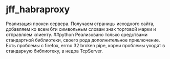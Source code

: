# jff_habraproxy
Реализация прокси сервера. Получаем страницы исходного сайта, добавляем ко всем 6ти символьным словам знак торговой марки и отправляем клиенту.
##python
Реализовано только средствами стандартной библиотеки, своего рода дополнительное приключение. Есть проблемы с firefox, errno 32 broken pipe, корни проблемы уходят в стандарную библиотеку, в недра TcpServer.
